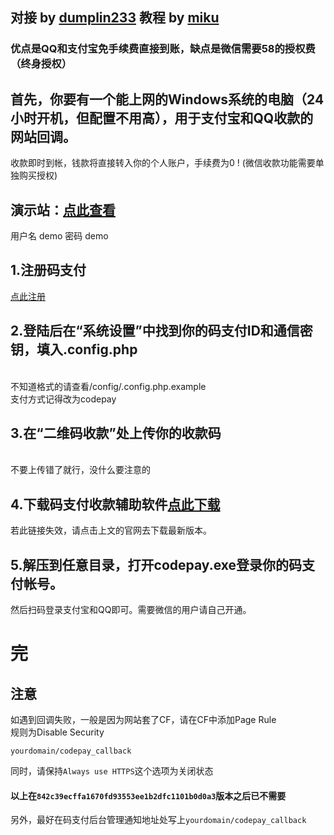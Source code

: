 ## 对接 by [dumplin233](https://github.com/dumplin233) 教程 by [miku](https://github.com/xcxnig)
### 优点是QQ和支付宝免手续费直接到账，缺点是微信需要58的授权费（终身授权）


## 首先，你要有一个能上网的Windows系统的电脑（24小时开机，但配置不用高），用于支付宝和QQ收款的网站回调。<br />
收款即时到帐，钱款将直接转入你的个人账户，手续费为0 !  (微信收款功能需要单独购买授权)

## 演示站：[点此查看](http://ssrstatus.tk/)
用户名 demo 密码 demo

## 1.注册码支付
[点此注册](https://codepay.fateqq.com/i/39756)

## 2.登陆后在“系统设置”中找到你的码支付ID和通信密钥，填入.config.php
<br>不知道格式的请查看/config/.config.php.example
<br>支付方式记得改为codepay

## 3.在“**二维码收款**”处上传你的**收款码**
<br>不要上传错了就行，没什么要注意的<br>

## 4.下载码支付收款辅助软件<a href="http://down.xiuxiu888.com/codepay/codepay.rar" target="_blank">点此下载</a><br>
若此链接失效，请点击上文的官网去下载最新版本。<br>

## 5.解压到任意目录，打开codepay.exe登录你的码支付帐号。<br>
然后扫码登录支付宝和QQ即可。需要微信的用户请自己开通。<br>

# 完

## 注意 <br>
如遇到回调失败，一般是因为网站套了CF，请在CF中添加Page Rule<br>
规则为Disable Security<br>

`yourdomain/codepay_callback`<br>

同时，请保持`Always use HTTPS`这个选项为关闭状态

#### 以上在`842c39ecffa1670fd93553ee1b2dfc1101b0d0a3`版本之后已不需要

另外，最好在码支付后台管理通知地址处写上`yourdomain/codepay_callback`


